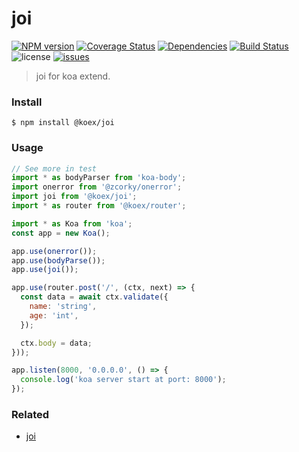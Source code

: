 # joi

[![NPM version](https://img.shields.io/npm/v/@koex/joi.svg?style=flat)](https://www.npmjs.com/package/@koex/joi)
[![Coverage Status](https://img.shields.io/coveralls/koexjs/joi.svg?style=flat)](https://coveralls.io/r/koexjs/joi)
[![Dependencies](https://img.shields.io/david/koexjs/joi.svg)](https://github.com/koexjs/joi)
[![Build Status](https://travis-ci.com/koexjs/joi.svg?branch=master)](https://travis-ci.com/koexjs/joi)
![license](https://img.shields.io/github/license/koexjs/joi.svg)
[![issues](https://img.shields.io/github/issues/koexjs/joi.svg)](https://github.com/koexjs/joi/issues)

> joi for koa extend.

### Install

```
$ npm install @koex/joi
```

### Usage

```javascript
// See more in test
import * as bodyParser from 'koa-body';
import onerror from '@zcorky/onerror';
import joi from '@koex/joi';
import * as router from '@koex/router';

import * as Koa from 'koa';
const app = new Koa();

app.use(onerror());
app.use(bodyParse());
app.use(joi());

app.use(router.post('/', (ctx, next) => {
  const data = await ctx.validate({
    name: 'string',
    age: 'int',
  });

  ctx.body = data;
}));

app.listen(8000, '0.0.0.0', () => {
  console.log('koa server start at port: 8000');
});
```

### Related
* [joi](https://github.com/hapijs/joi)
